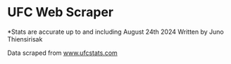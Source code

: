 # UFC Web Scraper
*Stats are accurate up to and including August 24th 2024 Written by Juno Thiensirisak

Data scraped from www.ufcstats.com
